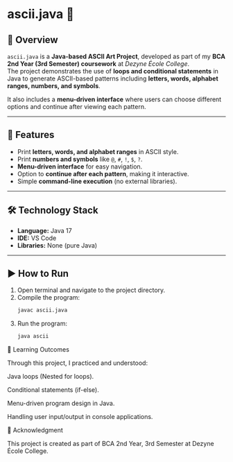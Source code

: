 # ascii.java 🎨

## 📌 Overview  
`ascii.java` is a **Java-based ASCII Art Project**, developed as part of my **BCA 2nd Year (3rd Semester) coursework** at *Dezyne École College*.  
The project demonstrates the use of **loops and conditional statements** in Java to generate ASCII-based patterns including **letters, words, alphabet ranges, numbers, and symbols**.  

It also includes a **menu-driven interface** where users can choose different options and continue after viewing each pattern.  

---

## 🚀 Features  
- Print **letters, words, and alphabet ranges** in ASCII style.  
- Print **numbers and symbols** like `@`, `#`, `!`, `$`, `?`.  
- **Menu-driven interface** for easy navigation.  
- Option to **continue after each pattern**, making it interactive.  
- Simple **command-line execution** (no external libraries).  

---

## 🛠️ Technology Stack  
- **Language:** Java 17  
- **IDE:** VS Code  
- **Libraries:** None (pure Java)  

---

## ▶️ How to Run  
1. Open terminal and navigate to the project directory.  
2. Compile the program:
      ```sh
   javac ascii.java
3. Run the program:
      ```sh
      java ascii
📖 Learning Outcomes

Through this project, I practiced and understood:

Java loops (Nested for loops).

Conditional statements (if-else).

Menu-driven program design in Java.

Handling user input/output in console applications.

🙌 Acknowledgment

This project is created as part of BCA 2nd Year, 3rd Semester at Dezyne École College.
